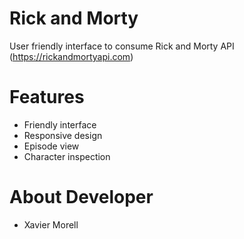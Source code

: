 # Rick and Morty

User friendly interface to consume Rick and Morty API (https://rickandmortyapi.com)

# Features

- Friendly interface
- Responsive design
- Episode view
- Character inspection

# About Developer

- Xavier Morell